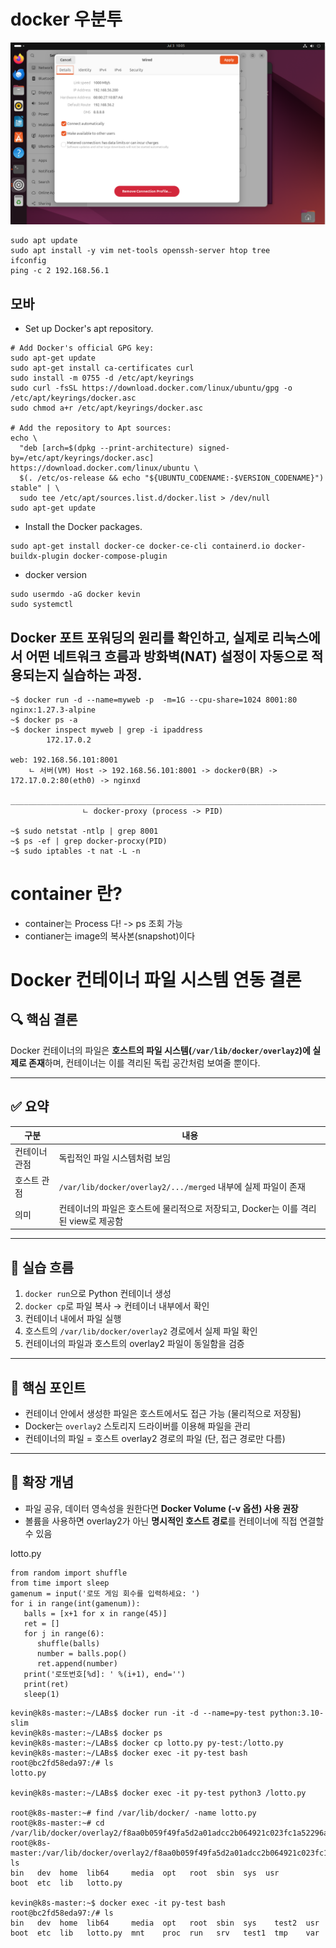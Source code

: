 # docker 우분투

![](./IMG/20250703/0001.png)

```
sudo apt update
sudo apt install -y vim net-tools openssh-server htop tree
ifconfig
ping -c 2 192.168.56.1

```

## 모바

- Set up Docker's apt repository.
```
# Add Docker's official GPG key:
sudo apt-get update
sudo apt-get install ca-certificates curl
sudo install -m 0755 -d /etc/apt/keyrings
sudo curl -fsSL https://download.docker.com/linux/ubuntu/gpg -o /etc/apt/keyrings/docker.asc
sudo chmod a+r /etc/apt/keyrings/docker.asc

# Add the repository to Apt sources:
echo \
  "deb [arch=$(dpkg --print-architecture) signed-by=/etc/apt/keyrings/docker.asc] https://download.docker.com/linux/ubuntu \
  $(. /etc/os-release && echo "${UBUNTU_CODENAME:-$VERSION_CODENAME}") stable" | \
  sudo tee /etc/apt/sources.list.d/docker.list > /dev/null
sudo apt-get update
```
- Install the Docker packages.
```
sudo apt-get install docker-ce docker-ce-cli containerd.io docker-buildx-plugin docker-compose-plugin
```

- docker version

```
sudo usermdo -aG docker kevin
sudo systemctl 
```

## Docker 포트 포워딩의 원리를 확인하고, 실제로 리눅스에서 어떤 네트워크 흐름과 방화벽(NAT) 설정이 자동으로 적용되는지 실습하는 과정.
```
~$ docker run -d --name=myweb -p  -m=1G --cpu-share=1024 8001:80 nginx:1.27.3-alpine
~$ docker ps -a 
~$ docker inspect myweb | grep -i ipaddress
		172.17.0.2

web: 192.168.56.101:8001
	ㄴ 서버(VM) Host -> 192.168.56.101:8001 -> docker0(BR) -> 172.17.0.2:80(eth0) -> nginxd
			_______________________________________________________________________
				ㄴ docker-proxy (process -> PID)

~$ sudo netstat -ntlp | grep 8001
~$ ps -ef | grep docker-procxy(PID)
~$ sudo iptables -t nat -L -n
```

# container 란?

- container는 Process 다! -> ps 조회 가능
- contianer는 image의 복사본(snapshot)이다

# Docker 컨테이너 파일 시스템 연동 결론

## 🔍 핵심 결론
Docker 컨테이너의 파일은 **호스트의 파일 시스템(`/var/lib/docker/overlay2`)에 실제로 존재**하며, 컨테이너는 이를 격리된 독립 공간처럼 보여줄 뿐이다.

---

## ✅ 요약
| 구분 | 내용 |
|------|------------------------------|
| 컨테이너 관점 | 독립적인 파일 시스템처럼 보임 |
| 호스트 관점 | `/var/lib/docker/overlay2/.../merged` 내부에 실제 파일이 존재 |
| 의미 | 컨테이너의 파일은 호스트에 물리적으로 저장되고, Docker는 이를 격리된 view로 제공함 |

---

## 🔧 실습 흐름
1. `docker run`으로 Python 컨테이너 생성
2. `docker cp`로 파일 복사 → 컨테이너 내부에서 확인
3. 컨테이너 내에서 파일 실행
4. 호스트의 `/var/lib/docker/overlay2` 경로에서 실제 파일 확인
5. 컨테이너의 파일과 호스트의 overlay2 파일이 동일함을 검증

---

## 🚩 핵심 포인트
- 컨테이너 안에서 생성한 파일은 호스트에서도 접근 가능 (물리적으로 저장됨)
- Docker는 `overlay2` 스토리지 드라이버를 이용해 파일을 관리
- 컨테이너의 파일 = 호스트 overlay2 경로의 파일 (단, 접근 경로만 다름)

---

## 🌱 확장 개념
- 파일 공유, 데이터 영속성을 원한다면 **Docker Volume (-v 옵션) 사용 권장**
- 볼륨을 사용하면 overlay2가 아닌 **명시적인 호스트 경로**를 컨테이너에 직접 연결할 수 있음


lotto.py

```
from random import shuffle
from time import sleep
gamenum = input('로또 게임 회수를 입력하세요: ')
for i in range(int(gamenum)):
   balls = [x+1 for x in range(45)]
   ret = []
   for j in range(6):
      shuffle(balls)
      number = balls.pop()
      ret.append(number)
   print('로또번호[%d]: ' %(i+1), end='')
   print(ret)
   sleep(1)
```



```
kevin@k8s-master:~/LABs$ docker run -it -d --name=py-test python:3.10-slim
kevin@k8s-master:~/LABs$ docker ps
kevin@k8s-master:~/LABs$ docker cp lotto.py py-test:/lotto.py
kevin@k8s-master:~/LABs$ docker exec -it py-test bash
root@bc2fd58eda97:/# ls
lotto.py

kevin@k8s-master:~/LABs$ docker exec -it py-test python3 /lotto.py

root@k8s-master:~# find /var/lib/docker/ -name lotto.py
root@k8s-master:~# cd /var/lib/docker/overlay2/f8aa0b059f49fa5d2a01adcc2b064921c023fc1a52296aa7d8cf5/merged
root@k8s-master:/var/lib/docker/overlay2/f8aa0b059f49fa5d2a01adcc2b064921c023fc1810687aa7d8cf5/merged# ls
bin   dev  home  lib64     media  opt   root  sbin  sys  usr
boot  etc  lib   lotto.py

kevin@k8s-master:~$ docker exec -it py-test bash
root@bc2fd58eda97:/# ls
bin   dev  home  lib64     media  opt   root  sbin  sys    test2  usr
boot  etc  lib   lotto.py  mnt    proc  run   srv   test1  tmp    var
```